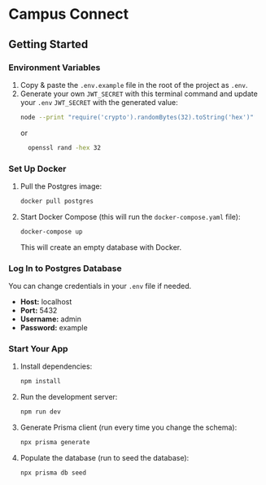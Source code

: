 # Campus Connect

## Getting Started

### Environment Variables
1. Copy & paste the `.env.example` file in the root of the project as `.env`.
2. Generate your own `JWT_SECRET` with this terminal command and update your `.env` `JWT_SECRET` with the generated value:
    ```bash
    node --print "require('crypto').randomBytes(32).toString('hex')"
    ```
   or
   ```bash
     openssl rand -hex 32
   ```

### Set Up Docker
1. Pull the Postgres image:
    ```bash
    docker pull postgres
    ```
2. Start Docker Compose (this will run the `docker-compose.yaml` file):
    ```bash
    docker-compose up
    ```
   This will create an empty database with Docker.

### Log In to Postgres Database
You can change credentials in your `.env` file if needed.

- **Host:** localhost
- **Port:** 5432
- **Username:** admin
- **Password:** example

### Start Your App
1. Install dependencies:
    ```bash
    npm install
    ```
2. Run the development server:
    ```bash
    npm run dev
    ```
3. Generate Prisma client (run every time you change the schema):
    ```bash
    npx prisma generate
    ```
4. Populate the database (run to seed the database):
    ```bash
    npx prisma db seed
    ```
